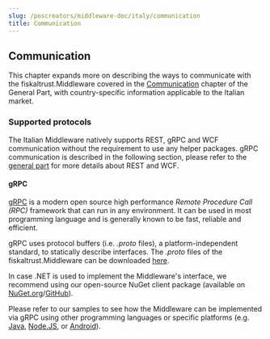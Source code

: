 ```yaml
---
slug: /poscreators/middleware-doc/italy/communication
title: Communication
---
```


## Communication
This chapter expands more on describing the ways to communicate with the fiskaltrust.Middleware covered in the [Communication](../../general/communication/communication.md) chapter of the General Part, with country-specific information applicable to the Italian market.

### Supported protocols
The Italian Middleware natively supports REST, gRPC and WCF communication without the requirement to use any helper packages. gRPC communication is described in the following section, please refer to the [general part](../../general/communication/communication.md) for more details about REST and WCF.

#### gRPC
[gRPC](https://grpc.io) is a modern open source high performance _Remote Procedure Call (RPC)_ framework that can run in any environment. It can be used in most programming language and is generally known to be fast, reliable and efficient.

gRPC uses protocol buffers (i.e. _.proto_ files), a platform-independent standard, to statically describe interfaces. The _.proto_ files of the fiskaltrust.Middleware can be downloaded [here](https://github.com/fiskaltrust/interface-doc/tree/master/dist/protos/).

In case .NET is used to implement the Middleware's interface, we recommend using our open-source NuGet client package (available on [NuGet.org](https://www.nuget.org/packages/fiskaltrust.Middleware.Interface.Client.Grpc/)/[GitHub](https://www.nuget.org/packages/fiskaltrust.Middleware.Interface.Client.Grpc/)).

 Please refer to our samples to see how the Middleware can be implemented via gRPC using other programming languages or specific platforms (e.g. [Java](https://github.com/fiskaltrust/middleware-demo-java), [Node.JS](https://github.com/fiskaltrust/middleware-demo-node), or [Android](https://github.com/fiskaltrust/middleware-demo-android)).